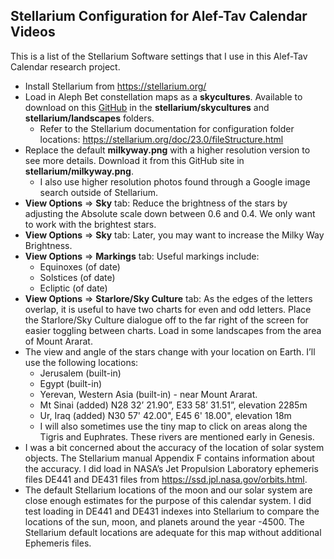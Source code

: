 ## Stellarium Configuration for Alef-Tav Calendar Videos
This is a list of the Stellarium Software settings that I use in this Alef-Tav Calendar research project.

- Install Stellarium from https://stellarium.org/
- Load in Aleph Bet constellation maps as a **skycultures**. Available to download on this [GitHub](https://github.com/alef-tav-calendar/alef-tav-calendar/tree/main) in the **stellarium/skycultures** and **stellarium/landscapes** folders.
    - Refer to the Stellarium documentation for configuration folder locations: https://stellarium.org/doc/23.0/fileStructure.html
- Replace the default **milkyway.png** with a higher resolution version to see more details. Download it from this GitHub site in **stellarium/milkyway.png**.
    - I also use higher resolution photos found through a Google image search outside of Stellarium.
- **View Options** => **Sky** tab: Reduce the brightness of the stars by adjusting the Absolute scale down between 0.6 and 0.4. We only want to work with the brightest stars.
- **View Options** => **Sky** tab: Later, you may want to increase the Milky Way Brightness.
- **View Options** => **Markings** tab: Useful markings include:
    - Equinoxes (of date)
    - Solstices (of date)
    - Ecliptic (of date)
- **View Options** => **Starlore/Sky Culture** tab: As the edges of the letters overlap, it is useful to have two charts for even and odd letters. Place the Starlore/Sky Culture dialogue off to the far right of the screen for easier toggling between charts.
Load in some landscapes from the area of Mount Ararat.
- The view and angle of the stars change with your location on Earth. I’ll use the following locations:
    - Jerusalem (built-in)
    - Egypt (built-in)
    - Yerevan, Western Asia (built-in) - near Mount Ararat.
    - Mt Sinai (added) N28 32’ 21.90”, E33 58’ 31.51”, elevation 2285m
    - Ur, Iraq (added) N30 57' 42.00", E45 6' 18.00", elevation 18m
    - I will also sometimes use the tiny map to click on areas along the Tigris and Euphrates. These rivers are mentioned early in Genesis.
- I was a bit concerned about the accuracy of the location of solar system objects. The Stellarium manual Appendix F contains information about the accuracy. I did load in NASA’s Jet Propulsion Laboratory ephemeris files DE441 and DE431 files from https://ssd.jpl.nasa.gov/orbits.html.
- The default Stellarium locations of the moon and our solar system are close enough estimates for the purpose of this calendar system. I did test loading in DE441 and DE431 indexes into Stellarium to compare the locations of the sun, moon, and planets around the year -4500. The Stellarium default locations are adequate for this map without additional Ephemeris files.
